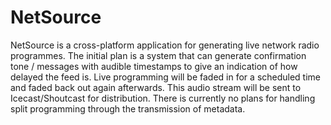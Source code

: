 # NetSource

NetSource is a cross-platform application for generating live network radio programmes. The initial plan is a system that can generate confirmation tone / messages with audible timestamps to give an indication of how delayed the feed is. Live programming will be faded in for a scheduled time and faded back out again afterwards. This audio stream will be sent to Icecast/Shoutcast for distribution. There is currently no plans for handling split programming through the transmission of metadata.
